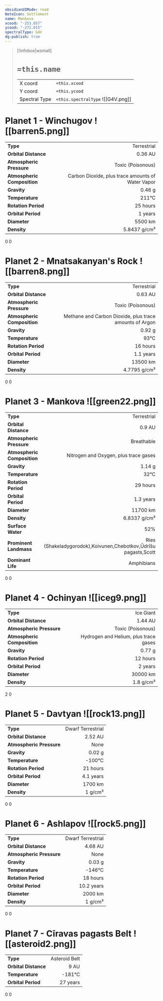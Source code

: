```yaml
---
obsidianUIMode: read
NoteIcon: Settlement
name: Mankova
xcood: "-253.057"
ycood: "-272.015"
spectralType: G4V
dg-publish: true
---
```

> [!infobox|wsmall]
> # `=this.name`
> | | |
> | - | - |
> | X coord | `=this.xcood` |
> | Y coord| `=this.ycood` |
> | Spectral Type | `=this.spectralType` ![[G4V.png]] |

# Planet 1 - Winchugov ![[barren5.png]]
|                             |                           |
| --------------------------- | -------------------------:|
| **Type**                    |             Terrestrial |
| **Orbital Distance**        |   0.36 AU |
| **Atmospheric Pressure**    |       Toxic (Poisonous) |
| **Atmospheric Composition** |      Carbon Dioxide, plus trace amounts of Water Vapor |
| **Gravity**                 |        0.46 g |
| **Temperature**             |    211°C |
| **Rotation Period**         |  25 hours |
| **Orbital Period** | 1 years |
| **Diameter**                |      5500 km | 
| **Density**                 |    5.8437 g/cm³ |



0
0



# Planet 2 - Mnatsakanyan's Rock ![[barren8.png]]
|                             |                           |
| --------------------------- | -------------------------:|
| **Type**                    |             Terrestrial |
| **Orbital Distance**        |   0.63 AU |
| **Atmospheric Pressure**    |       Toxic (Poisonous) |
| **Atmospheric Composition** |      Methane and Carbon Dioxide, plus trace amounts of Argon |
| **Gravity**                 |        0.92 g |
| **Temperature**             |    93°C |
| **Rotation Period**         |  16 hours |
| **Orbital Period** | 1.1 years |
| **Diameter**                |      13500 km | 
| **Density**                 |    4.7795 g/cm³ |



0
0



# Planet 3 - Mankova ![[green22.png]]
|                             |                           |
| --------------------------- | -------------------------:|
| **Type**                    |             Terrestrial |
| **Orbital Distance**        |   0.9 AU |
| **Atmospheric Pressure**    |       Breathable |
| **Atmospheric Composition** |      Nitrogen and Oxygen, plus trace gases |
| **Gravity**                 |        1.14 g |
| **Temperature**             |    32°C |
| **Rotation Period**         |  29 hours |
| **Orbital Period** | 1.3 years |
| **Diameter**                |      11700 km | 
| **Density**                 |    6.8337 g/cm³ |
| **Surface Water**           |           52% | 
| **Prominent Landmass**      |         Ries (Shakeladygorodok),Koivunen,Chebotkov,Ūdrīšu pagasts,Scott | 
| **Dominant Life**           |         Amphibians |



0
0



# Planet 4 - Ochinyan ![[iceg9.png]]
|                             |                           |
| --------------------------- | -------------------------:|
| **Type**                    |             Ice Giant |
| **Orbital Distance**        |   1.44 AU |
| **Atmospheric Pressure**    |       Toxic (Poisonous) |
| **Atmospheric Composition** |      Hydrogen and Helium, plus trace gases |
| **Gravity**                 |        0.77 g |
| **Rotation Period**         |  12 hours |
| **Orbital Period** | 2 years |
| **Diameter**                |      30000 km | 
| **Density**                 |    1.8 g/cm³ |



2
0



# Planet 5 - Davtyan ![[rock13.png]]
|                             |                           |
| --------------------------- | -------------------------:|
| **Type**                    |             Dwarf Terrestrial |
| **Orbital Distance**        |   2.52 AU |
| **Atmospheric Pressure**    |       None |
| **Gravity**                 |        0.02 g |
| **Temperature**             |    -100°C |
| **Rotation Period**         |  21 hours |
| **Orbital Period** | 4.1 years |
| **Diameter**                |      1700 km | 
| **Density**                 |    1 g/cm³ |



0
0



# Planet 6 - Ashlapov ![[rock5.png]]
|                             |                           |
| --------------------------- | -------------------------:|
| **Type**                    |             Dwarf Terrestrial |
| **Orbital Distance**        |   4.68 AU |
| **Atmospheric Pressure**    |       None |
| **Gravity**                 |        0.03 g |
| **Temperature**             |    -146°C |
| **Rotation Period**         |  18 hours |
| **Orbital Period** | 10.2 years |
| **Diameter**                |      2000 km | 
| **Density**                 |    1 g/cm³ |



0
0



# Planet 7 - Cīravas pagasts Belt ![[asteroid2.png]]
|                             |                           |
| --------------------------- | -------------------------:|
| **Type**                    |             Asteroid Belt |
| **Orbital Distance**        |   9 AU |
| **Temperature**             |    -181°C |
| **Orbital Period** | 27 years |



0
0



